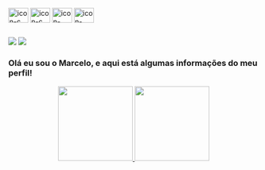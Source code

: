 
<div style="display: inline_block"><br>
  <img align="center" alt="icon-c" height="30" width="40" src="https://img.shields.io/badge/C-00599C?style=for-the-badge&logo=c&logoColor=white.svg">
  <img align="center" alt="icon-c" height="30" width="40" src="https://img.shields.io/badge/C%23-239120?style=for-the-badge&logo=c-sharp&logoColor=white.svg">
  <img align="center" alt="icon-HTML" height="30" width="40" src="https://img.shields.io/badge/HTML5-E34F26?style=for-the-badge&logo=html5&logoColor=white.svg">
  <img align="center" alt="icon-CSS" height="30" width="40" src="https://img.shields.io/badge/CSS-239120?&style=for-the-badge&logo=css3&logoColor=white.svg">
</div>
  
  ##
 
<div> 
  <a href="" target="_blank"><img src="https://img.shields.io/badge/-LinkedIn-%230077B5?style=for-the-badge&logo=linkedin&logoColor=white" target="_blank"></a> 
  <a href = "mailto:marcelomf.0071@gmail.com"><img src="https://img.shields.io/badge/-Gmail-%23333?style=for-the-badge&logo=gmail&logoColor=white" target="_blank"></a>
  
  ### Olá eu sou o Marcelo, e aqui está algumas informações do meu perfil!
<div align="center">
  <a href="https://github.com/MarceloMFerreira">
  <img height="150em" src="https://github-readme-stats.vercel.app/api?username=MarceloMFerreira&show_icons=true&theme=dracula&include_all_commits=true&count_private=true"/>
  <img height="150em" src="https://github-readme-stats.vercel.app/api/top-langs/?username=MarceloMFerreira&layout=compact&langs_count=7&theme=dracula"/>
</div>
 

 
</div>
